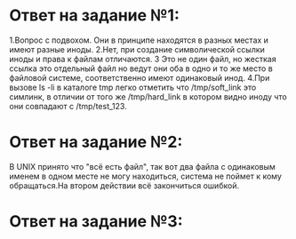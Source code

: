 # Ответ на задание №1:
1.Вопрос с подвохом. Они в принципе находятся в разных местах и имеют разные иноды.
2.Нет, при создание символической ссылки иноды и права к файлам отличаются.
3 Это не один файл, но жесткая ссылка это отдельный файл но ведут они оба в одно и то же место в файловой системе, соответственно имеют одинаковый инод.
4.При вызове ls -li в каталоге tmp легко отметить что /tmp/soft_link это cимлинк, в отличии от того же /tmp/hard_link в котором видно иноду что они совпадают с /tmp/test_123.
# Ответ на задание №2:
В UNIX принято что "всё есть файл", так вот два  файла с одинаковым именем в одном месте не могу находиться, система не поймет к кому обращаться.На втором действии  всё  закончиться ошибкой.
# Ответ на задание №3:

